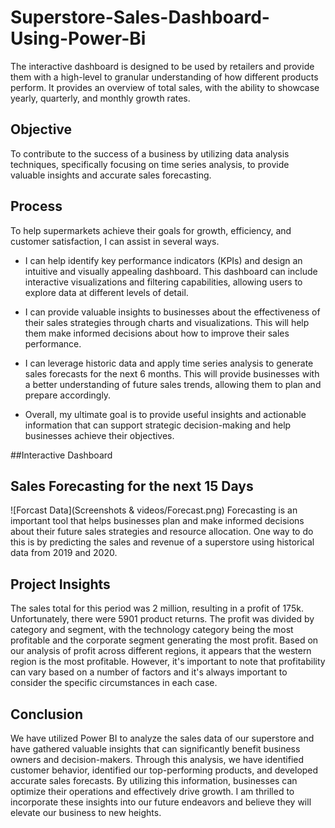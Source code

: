# Superstore-Sales-Dashboard-Using-Power-Bi

The interactive dashboard is designed to be used by retailers and provide them with a high-level to granular understanding of how different products perform. It provides an overview of total sales, with the ability to showcase yearly, quarterly, and monthly growth rates.
## Objective
To contribute to the success of a business by utilizing data analysis techniques, specifically focusing on time series analysis, to provide valuable insights and accurate sales forecasting.
## Process
To help supermarkets achieve their goals for growth, efficiency, and customer satisfaction, I can assist in several ways.

-  I can help identify key performance indicators (KPIs) and design an intuitive and visually appealing dashboard. This dashboard can include interactive visualizations and filtering capabilities, allowing users to explore data at different levels of detail.

-  I can provide valuable insights to businesses about the effectiveness of their sales strategies through charts and visualizations. This will help them make informed decisions about how to improve their sales performance.

-  I can leverage historic data and apply time series analysis to generate sales forecasts for the next 6 months. This will provide businesses with a better understanding of future sales trends, allowing them to plan and prepare accordingly.

-  Overall, my ultimate goal is to provide useful insights and actionable information that can support strategic decision-making and help businesses achieve their objectives.

##Interactive Dashboard

## Sales Forecasting for the next 15 Days

![Forcast Data](Screenshots & videos/Forecast.png)
Forecasting is an important tool that helps businesses plan and make informed decisions about their future sales strategies and resource allocation. One way to do this is by predicting the sales and revenue of a superstore using historical data from 2019 and 2020.

## Project Insights
The sales total for this period was 2 million, resulting in a profit of 175k. Unfortunately, there were 5901 product returns.
The profit was divided by category and segment, with the technology category being the most profitable and the corporate segment generating the most profit.
Based on our analysis of profit across different regions, it appears that the western region is the most profitable. However, it's important to note that profitability can vary based on a number of factors and it's always important to consider the specific circumstances in each case.

## Conclusion
We have utilized Power BI to analyze the sales data of our superstore and have gathered valuable insights that can significantly benefit business owners and decision-makers. Through this analysis, we have identified customer behavior, identified our top-performing products, and developed accurate sales forecasts. By utilizing this information, businesses can optimize their operations and effectively drive growth. I am thrilled to incorporate these insights into our future endeavors and believe they will elevate our business to new heights.




